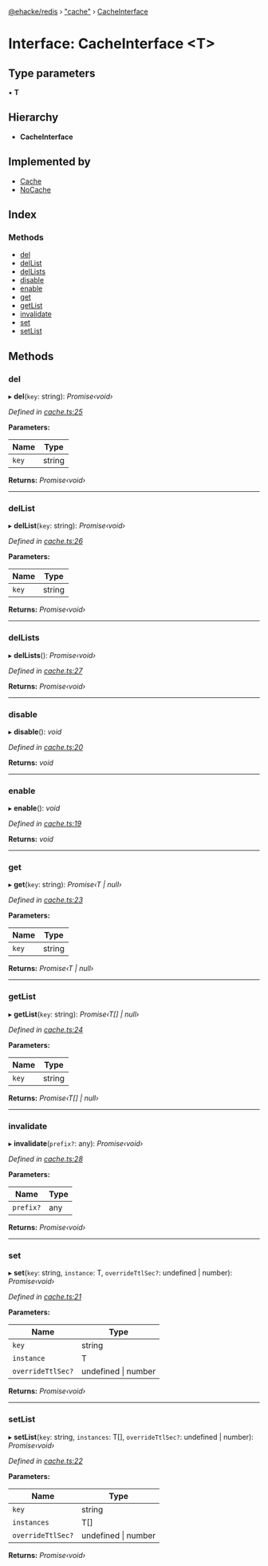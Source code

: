 [@ehacke/redis](../README.md) › ["cache"](../modules/_cache_.md) › [CacheInterface](_cache_.cacheinterface.md)

# Interface: CacheInterface <**T**>

## Type parameters

▪ **T**

## Hierarchy

* **CacheInterface**

## Implemented by

* [Cache](../classes/_cache_.cache.md)
* [NoCache](../classes/_cached_.nocache.md)

## Index

### Methods

* [del](_cache_.cacheinterface.md#del)
* [delList](_cache_.cacheinterface.md#dellist)
* [delLists](_cache_.cacheinterface.md#dellists)
* [disable](_cache_.cacheinterface.md#disable)
* [enable](_cache_.cacheinterface.md#enable)
* [get](_cache_.cacheinterface.md#get)
* [getList](_cache_.cacheinterface.md#getlist)
* [invalidate](_cache_.cacheinterface.md#invalidate)
* [set](_cache_.cacheinterface.md#set)
* [setList](_cache_.cacheinterface.md#setlist)

## Methods

###  del

▸ **del**(`key`: string): *Promise‹void›*

*Defined in [cache.ts:25](https://github.com/ehacke/redis/blob/0881c54/cache.ts#L25)*

**Parameters:**

Name | Type |
------ | ------ |
`key` | string |

**Returns:** *Promise‹void›*

___

###  delList

▸ **delList**(`key`: string): *Promise‹void›*

*Defined in [cache.ts:26](https://github.com/ehacke/redis/blob/0881c54/cache.ts#L26)*

**Parameters:**

Name | Type |
------ | ------ |
`key` | string |

**Returns:** *Promise‹void›*

___

###  delLists

▸ **delLists**(): *Promise‹void›*

*Defined in [cache.ts:27](https://github.com/ehacke/redis/blob/0881c54/cache.ts#L27)*

**Returns:** *Promise‹void›*

___

###  disable

▸ **disable**(): *void*

*Defined in [cache.ts:20](https://github.com/ehacke/redis/blob/0881c54/cache.ts#L20)*

**Returns:** *void*

___

###  enable

▸ **enable**(): *void*

*Defined in [cache.ts:19](https://github.com/ehacke/redis/blob/0881c54/cache.ts#L19)*

**Returns:** *void*

___

###  get

▸ **get**(`key`: string): *Promise‹T | null›*

*Defined in [cache.ts:23](https://github.com/ehacke/redis/blob/0881c54/cache.ts#L23)*

**Parameters:**

Name | Type |
------ | ------ |
`key` | string |

**Returns:** *Promise‹T | null›*

___

###  getList

▸ **getList**(`key`: string): *Promise‹T[] | null›*

*Defined in [cache.ts:24](https://github.com/ehacke/redis/blob/0881c54/cache.ts#L24)*

**Parameters:**

Name | Type |
------ | ------ |
`key` | string |

**Returns:** *Promise‹T[] | null›*

___

###  invalidate

▸ **invalidate**(`prefix?`: any): *Promise‹void›*

*Defined in [cache.ts:28](https://github.com/ehacke/redis/blob/0881c54/cache.ts#L28)*

**Parameters:**

Name | Type |
------ | ------ |
`prefix?` | any |

**Returns:** *Promise‹void›*

___

###  set

▸ **set**(`key`: string, `instance`: T, `overrideTtlSec?`: undefined | number): *Promise‹void›*

*Defined in [cache.ts:21](https://github.com/ehacke/redis/blob/0881c54/cache.ts#L21)*

**Parameters:**

Name | Type |
------ | ------ |
`key` | string |
`instance` | T |
`overrideTtlSec?` | undefined &#124; number |

**Returns:** *Promise‹void›*

___

###  setList

▸ **setList**(`key`: string, `instances`: T[], `overrideTtlSec?`: undefined | number): *Promise‹void›*

*Defined in [cache.ts:22](https://github.com/ehacke/redis/blob/0881c54/cache.ts#L22)*

**Parameters:**

Name | Type |
------ | ------ |
`key` | string |
`instances` | T[] |
`overrideTtlSec?` | undefined &#124; number |

**Returns:** *Promise‹void›*
